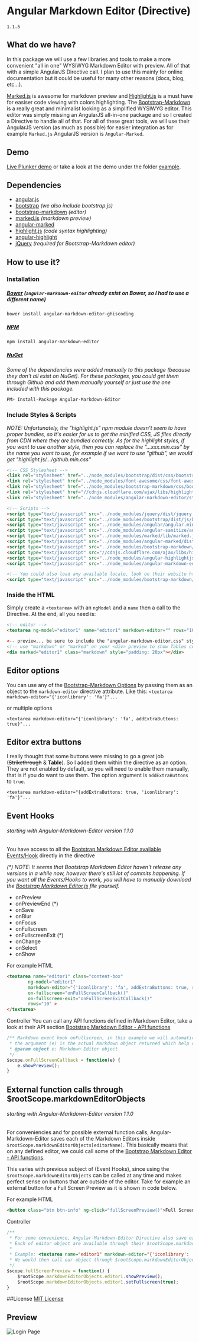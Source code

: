 # Angular Markdown Editor (Directive)
`1.1.5`

## What do we have?
In this package we will use a few libraries and tools to make a more convenient "all in one" WYSIWYG Markdown Editor with preview. All of that with a simple AngularJS Directive call. I plan to use this mainly for online documentation but it could be useful for many other reasons (docs, blog, etc...).

[Marked.js](https://github.com/chjj/marked) is awesome for markdown preview and [Highlight.js](https://highlightjs.org/) is a must have for easiser code viewing with colors highlighting. The [Bootstrap-Markdown](http://www.codingdrama.com/bootstrap-markdown/) is a really great and minimalist looking as a simplified WYSIWYG editor. This editor was simply missing an AngularJS all-in-one package and so I created a Directive to handle all of that. For all of these great tools, we will use their AngularJS version (as much as possible) for easier integration as for example `Marked.js` AngularJS version is `Angular-Marked`.

## Demo
[Live Plunker demo](http://plnkr.co/AFxN7uiwkZlJ9OMZwXey) or take a look at the demo under the folder [example](https://github.com/ghiscoding/angular-markdown-editor/tree/master/example).

## Dependencies
* [angular.js](https://www.angularjs.org/)
* [bootstrap](http://getbootstrap.com/) _(we also include bootstrap.js)_
* [bootstrap-markdown](http://www.codingdrama.com/bootstrap-markdown/) _(editor)_
* [marked.js](https://github.com/chjj/marked) _(markdown preview)_
* [angular-marked](https://github.com/Hypercubed/angular-marked)
* [highlight.js](https://highlightjs.org/) _(code syntax highlighting)_
* [angular-highlight](https://github.com/pc035860/angular-highlightjs)
* [jQuery](http://jquery.com/) _(required for Bootstrap-Markdown editor)_

## How to use it?
### Installation
##### [Bower](https://bower.io/search/) _(`angular-markdown-editor` already exist on Bower, so I had to use a different name)_
```bash
bower install angular-markdown-editor-ghiscoding
```
##### [NPM](https://www.npmjs.com/package/angular-markdown-editor)
```bash
npm install angular-markdown-editor
```
##### [NuGet](https://www.nuget.org/packages/Angular-Markdown-Editor/)
_Some of the dependencies were added manually to this package (because they don't all exist on NuGet). For these packages, you could get them through Github and add them manually yourself or just use the one included with this package._
```bash
PM> Install-Package Angular-Markdown-Editor
```

### Include Styles &amp; Scripts
_NOTE: Unfortunately, the "highlight.js" npm module doesn't seem to have proper bundles, so it's easier for us to get the minified CSS, JS files directly from CDN where they are bundled correctly. As for the highlight styles, if you want to use another style, then you can replace the "...xxx.min.css" by the name you want to use, for example if we want to use "github", we would get "highlight.js/.../github.min.css"_
```html
<!-- CSS Stylesheet -->
<link rel="stylesheet" href="../node_modules/bootstrap/dist/css/bootstrap.min.css">
<link rel="stylesheet" href="../node_modules/font-awesome/css/font-awesome.min.css">
<link rel="stylesheet" href="../node_modules/bootstrap-markdown/css/bootstrap-markdown.min.css">
<link rel="stylesheet" href="//cdnjs.cloudflare.com/ajax/libs/highlight.js/9.5.0/styles/github.min.css">
<link rel="stylesheet" href="../node_modules/angular-markdown-editor/styles/angular-markdown-editor.css">

<!-- Scripts -->
<script type="text/javascript" src="../node_modules/jquery/dist/jquery.min.js"></script>
<script type="text/javascript" src="../node_modules/bootstrap/dist/js/bootstrap.min.js"></script>
<script type="text/javascript" src="../node_modules/angular/angular.min.js"></script>
<script type="text/javascript" src="../node_modules/angular-sanitize/angular-sanitize.min.js"></script>
<script type="text/javascript" src="../node_modules/marked/lib/marked.js"></script>
<script type="text/javascript" src="../node_modules/angular-marked/dist/angular-marked.min.js"></script>
<script type="text/javascript" src="../node_modules/bootstrap-markdown/js/bootstrap-markdown.js"></script>
<script type="text/javascript" src="//cdnjs.cloudflare.com/ajax/libs/highlight.js/9.5.0/highlight.min.js"></script>
<script type="text/javascript" src="../node_modules/angular-highlightjs/src/angular-highlightjs.js"></script>
<script type="text/javascript" src="../node_modules/angular-markdown-editor/src/angular-markdown-editor.js"></script>

<!-- You could also load any available locale, look on their website https://github.com/toopay/bootstrap-markdown/tree/master/locale -->
<script type="text/javascript" src="../node_modules/bootstrap-markdown/locale/bootstrap-markdown.fr.js"></script>
```

### Inside the HTML
Simply create a `<textarea>` with an `ngModel` and a `name` then a call to the Directive.
At the end, all you need is:
```html
<!-- editor -->
<textarea ng-model="editor1" name="editor1" markdown-editor="" rows="10"></textarea>

<-- preview... be sure to include the "angular-markdown-editor.css" style -->
<!-- use "markdown" or "marked" on your <div> preview to show Tables correctly -->
<div marked="editor1" class="markdown" style="padding: 20px"></div>
```

## Editor options
You can use any of the [Bootstrap-Markdown Options](http://www.codingdrama.com/bootstrap-markdown/) by passing them as an object to the `markdown-editor` directive attribute. Like this: `<textarea markdown-editor="{'iconlibrary': 'fa'}"...`

or multiple options
```
<textarea markdown-editor="{'iconlibrary': 'fa', addExtraButtons: true}"...
```

## Editor extra buttons
I really thought that some buttons were missing to go a great job (~~Strikethrough~~ &amp; **Table**). So I added them within the directive as an option. They are not enabled by default, so you will need to enable them manually, that is if you do want to use them. The option argument is `addExtraButtons` to `true`.
```
<textarea markdown-editor="{addExtraButtons: true, 'iconlibrary': 'fa'}"...
```

## Event Hooks
###### starting with Angular-Markdown-Editor version 1.1.0
You have access to all the [Bootstrap Markdown Editor available Events/Hook](http://www.codingdrama.com/bootstrap-markdown/) directly in the directive

_(*) NOTE: It seems that Bootstrap Markdown Editor haven't release any versions in a while now, however there's still lot of commits happening. If you want all the Events/Hooks to work, you will have to manually download the [Bootstrap Markdown Editor.js](https://github.com/toopay/bootstrap-markdown/tree/master/js) file yourself._

- onPreview
- onPreviewEnd (*)
- onSave
- onBlur
- onFocus
- onFullscreen
- onFullscreenExit (*)
- onChange
- onSelect
- onShow

For example HTML
```html
<textarea name="editor1" class="content-box"
		ng-model="editor1"
		markdown-editor="{'iconlibrary': 'fa', addExtraButtons: true, resize: 'vertical'}"
		on-fullscreen="onFullScreenCallback()"
		on-fullscreen-exit="onFullScreenExitCallback()"
		rows="10" >
</textarea>
```
Controller
You can call any API functions defined in Markdown Editor, take a look at their API section [Bootstrap Markdown Editor - API functions](http://www.codingdrama.com/bootstrap-markdown/)

```javascript
/** Markdown event hook onFullscreen, in this example we will automatically show the result preview when going in full screen
 * the argument (e) is the actual Markdown object returned which help call any of API functions defined in Markdown Editor
 * @param object e: Markdown Editor object
 */
$scope.onFullScreenCallback = function(e) {
    e.showPreview();
}
```

## External function calls through $rootScope.markdownEditorObjects
###### starting with Angular-Markdown-Editor version 1.1.0
For conveniencies and for possible external function calls, Angular-Markdown-Editor saves each of the Markdown Editors inside `$rootScope.markdownEditorObjects[editorName]`. This basically means that on any defined editor, we could call some of the [Bootstrap Markdown Editor - API functions](http://www.codingdrama.com/bootstrap-markdown/).

This varies with previous subject of (Event Hooks), since using the `$rootScope.markdownEditorObjects` can be called at any time and makes perfect sense on buttons that are outside of the editor. Take for example an external button for a Full Screen Preview as it is shown in code below.

For example HTML
```html
<button class="btn btn-info" ng-click="fullScreenPreview()">Full Screen Preview</button>
```

Controller
```javascript
/**
 * For some convenience, Angular-Markdown-Editor Directive also save each Markdown Editor inside $rootScope
 * Each of editor object are available through their $rootScope.markdownEditorObjects[editorName]
 *
 * Example: <textarea name="editor1" markdown-editor="{'iconlibrary': 'fa'}"></textarea>
 * We would then call our object through $rootScope.markdownEditorObjects.editor1
 */
$scope.fullScreenPreview = function() {
	$rootScope.markdownEditorObjects.editor1.showPreview();
	$rootScope.markdownEditorObjects.editor1.setFullscreen(true);
}
```

##License
[MIT License](http://www.opensource.org/licenses/mit-license.php)

## Preview
![Login Page](https://raw.githubusercontent.com/ghiscoding/angular-markdown-editor/master/images/scrshot_preview.png)

